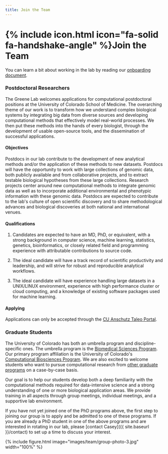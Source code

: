 ```yaml
---
title: Join the Team
---
```


# {% include icon.html icon="fa-solid fa-handshake-angle" %}Join the Team

You can learn a bit about working in the lab by reading our [onboarding document](https://github.com/greenelab/onboarding/blob/master/onboarding.md).

<!--

### Programmers

Our programmers contribute most of the code that goes into our production-ready servers, apps, and analytical pipelines.
They are expected to maintain high standards of documentation, clarity, efficiency, and maintainability in their own code, and also help the other members of the lab achieve the same in their code.

For the machine learning aspects of our work, we currently use a technology stack consisting of Python, numpy/scipy/scikit-learn/theano, and R with assorted packages.
For web development, we currently use a technology stack consisting of Postgres, Python, Django, JavaScript, and React.
Our data processing framework and webservers run on cloud instances, so experience with optimizing workloads for this type of environment is a plus.

[Contact Casey]({{ site.baseurl }}/contact) to be notified when job postings are available.

-->

### Postdoctoral Researchers

The Greene Lab welcomes applications for computational postdoctoral positions at the University of Colorado School of Medicine.
The overarching theme of our work is to transform how we understand complex biological systems by integrating big data from diverse sources and developing computational methods that effectively model real-world processes.
We then put these methods into the hands of every biologist, through the development of usable open-source tools, and the dissemination of successful applications.

#### Objectives

Postdocs in our lab contribute to the development of new analytical methods and/or the application of these methods to new datasets.
Postdocs will have the opportunity to work with large collections of genomic data, both publicly available and from collaborative projects, and to extract testable biological hypotheses from these large collections.
Research projects center around new computational methods to integrate genomic data as well as to incorporate additional environmental and phenotypic information with these genomic data.
Postdocs are expected to contribute to the lab's culture of open scientific discovery and to share methodological advances and biological discoveries at both national and international venues.

#### Qualifications

1. Candidates are expected to have an MD, PhD, or equivalent, with a strong background in computer science, machine learning, statistics, genetics, bioinformatics, or closely related field and programming experience with attributable contributions to source code.

2. The ideal candidate will have a track record of scientific productivity and leadership, and will strive for robust and reproducible analytical workflows.

3. The ideal candidate will have experience handling large datasets in a UNIX/LINUX environment, experience with high performance cluster or cloud computing, and a knowledge of existing software packages used for machine learning.

#### Applying

Applications can only be accepted through the [CU Anschutz Taleo Portal](https://cu.taleo.net/careersection/2/jobdetail.ftl?job=29720&lang=en).

### Graduate Students

The University of Colorado has both an umbrella program and discipline-specific ones.
The umbrella program is the [Biomedical Sciences Program](https://www.cuanschutz.edu/graduate-programs/biomedical-sciences-program/home).
Our primary program affiliation is the University of Colorado's [Computational Biosciences Program](https://www.cuanschutz.edu/graduate-programs/computational-bioscience/home).
We are also excited to welcome students who want to pursue computational research from [other graduate programs](https://www.cuanschutz.edu/graduate-programs) on a case-by-case basis.

Our goal is to help our students develop both a deep familiarity with the computational methods required for data-intensive science and a strong understanding of one or more biological application areas.
We provide training in all aspects through group meetings, individual meetings, and a supportive lab environment.

If you have not yet joined one of the PhD programs above, the first step to joining our group is to apply and be admitted to one of these programs.
If you are already a PhD student in one of the above programs and are interested in rotating in our lab, please [contact Casey]({{ site.baseurl }}/contact) to set up a time to discuss your interest.

<!--
### Undergraduate Students

We welcome undergraduate students into our lab.
Undergraduate researchers have become first authors on papers submitted on research that they performed as part of our group.
We are happy to train undergraduates in many aspects of data-intensive biology, and we have high expectations for their level of commitment to research.

If you are an undergraduate interested in discussing research opportunities please [contact Casey]({{ site.baseurl }}/contact).
-->

{% include figure.html image="images/team/group-photo-3.jpg" width="100%" %}
